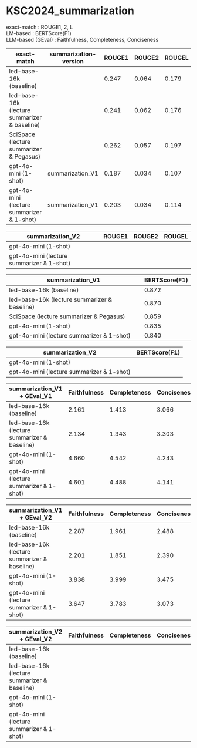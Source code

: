 # KSC2024_summarization
exact-match : ROUGE1, 2, L <br/>
LM-based : BERTScore(F1) <br/>
LLM-based (GEval) : Faithfulness, Completeness, Conciseness <br/>


|exact-match| summarization-version | ROUGE1|ROUGE2|ROUGEL|
|--------|-----|-----|-----|-----|
|led-base-16k (baseline)| | 0.247 | 0.064 | 0.179 |
|led-base-16k (lecture summarizer & baseline)| | 0.241 | 0.062 | 0.176 |
|SciSpace (lecture summarizer & Pegasus) | | 0.262 | 0.057 | 0.197 |
|gpt-4o-mini (1-shot)| summarization_V1 | 0.187 | 0.034 | 0.107 |
|gpt-4o-mini (lecture summarizer & 1-shot)| summarization_V1 | 0.203 | 0.034 | 0.114 |


|summarization_V2|ROUGE1|ROUGE2|ROUGEL|
|--------|-----|-----|-----|
|gpt-4o-mini (1-shot)|  |  |  |
|gpt-4o-mini (lecture summarizer & 1-shot)|  |  |  |


|summarization_V1|BERTScore(F1)|
|--------|-----|
|led-base-16k (baseline)| 0.872 |
|led-base-16k (lecture summarizer & baseline)| 0.870 |
|SciSpace (lecture summarizer & Pegasus) | 0.859 |
|gpt-4o-mini (1-shot)| 0.835 | 
|gpt-4o-mini (lecture summarizer & 1-shot)| 0.840 |


|summarization_V2|BERTScore(F1)|
|--------|-----|
|gpt-4o-mini (1-shot)|  | 
|gpt-4o-mini (lecture summarizer & 1-shot)|  |


|summarization_V1 + GEval_V1|Faithfulness|Completeness|Conciseness|
|--------|-----|-----|-----|
|led-base-16k (baseline)| 2.161 | 1.413 | 3.066 |
|led-base-16k (lecture summarizer & baseline)| 2.134 | 1.343 | 3.303 |
|gpt-4o-mini (1-shot)| 4.660 | 4.542 | 4.243 |
|gpt-4o-mini (lecture summarizer & 1-shot)| 4.601 | 4.488 | 4.141 |


|summarization_V1 + GEval_V2|Faithfulness|Completeness|Conciseness|
|--------|-----|-----|-----|
|led-base-16k (baseline)| 2.287 | 1.961 | 2.488 |
|led-base-16k (lecture summarizer & baseline)| 2.201 | 1.851 | 2.390 |
|gpt-4o-mini (1-shot)| 3.838 | 3.999 | 3.475 |
|gpt-4o-mini (lecture summarizer & 1-shot)| 3.647 | 3.783 | 3.073 |


|summarization_V2 + GEval_V2|Faithfulness|Completeness|Conciseness|
|--------|-----|-----|-----|
|led-base-16k (baseline)|  |  |  |
|led-base-16k (lecture summarizer & baseline)|  |  |  |
|gpt-4o-mini (1-shot)|  |  |  |
|gpt-4o-mini (lecture summarizer & 1-shot)|  |  |  |
